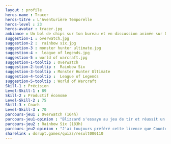 ```yaml
---
layout : profile
heros-name : Tracer
heros-titre : L'Aventurière Temporelle
heros-level : 23
heros-avatar : tracer.jpg
ambiance : Un bol de chips sur ton bureau et en discussion animée sur Discord avec ton groupe de copains, vous vous échauffez pour vos matchs de placement
suggestion-1 : overwatch.jpg
suggestion-2 :  rainbow six.jpg
suggestion-3 : monster hunter ultimate.jpg
suggestion-4 :  league of legends.jpg
suggestion-5 : world of warcraft.jpg
suggestion-1-tooltip : Overwatch
suggestion-2-tooltip :  Rainbow Six
suggestion-3-tooltip : Monster Hunter Ultimate
suggestion-4-tooltip :  League of Legends
suggestion-5-tooltip : World of Warcraft
Skill-1 : Précision
Level-Skill-1 : 89
Skill-2 : Productif économe
Level-Skill-2 : 75
Skill-3 : Coach
Level-Skill-3 : 70
parcours-jeu1 : Overwatch (164h)
parcours-jeu1-opinion : "Blizzard s'essaye au jeu de tir et réussit un coup de maitre. Un jeu nerveux, rapidement devenu très compétitif avec une scène internationale, et des personnages qui sont devenus cultes. A essayer au moins une fois, de mon côté je grimpe péniblement la ladder :)"
parcours-jeu2 : Rainbow Six (183h)
parcours-jeu2-opinion : "J'ai toujours préféré cette licence que Counter Strike même si au final c'est le même type de jeu. Le dernier opus amène un fonctionnement à base de héros qui est particulièrement dynamique et agréable."
sharelink : dsrupt.games/quizz/result000110
---
```

